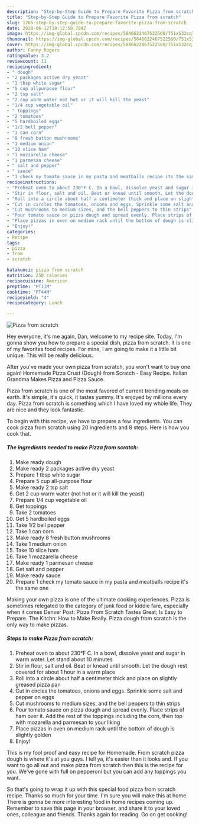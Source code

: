 ```yaml
---
description: "Step-by-Step Guide to Prepare Favorite Pizza from scratch"
title: "Step-by-Step Guide to Prepare Favorite Pizza from scratch"
slug: 1265-step-by-step-guide-to-prepare-favorite-pizza-from-scratch
date: 2020-06-12T10:12:58.784Z
image: https://img-global.cpcdn.com/recipes/5846622467522560/751x532cq70/pizza-from-scratch-recipe-main-photo.jpg
thumbnail: https://img-global.cpcdn.com/recipes/5846622467522560/751x532cq70/pizza-from-scratch-recipe-main-photo.jpg
cover: https://img-global.cpcdn.com/recipes/5846622467522560/751x532cq70/pizza-from-scratch-recipe-main-photo.jpg
author: Fanny Rogers
ratingvalue: 3.2
reviewcount: 11
recipeingredient:
- " dough"
- "2 packages active dry yeast"
- "1 tbsp white sugar"
- "5 cup allpurpose flour"
- "2 tsp salt"
- "2 cup warm water not hot or it will kill the yeast"
- "1/4 cup vegetable oil"
- " toppings"
- "2 tomatoes"
- "5 hardboiled eggs"
- "1/2 bell pepper"
- "1 can corn"
- "8 fresh button mushrooms"
- "1 medium onion"
- "10 slice ham"
- "1 mozzarella cheese"
- "1 parmesan cheese"
- " salt and pepper"
- " sauce"
- "1 check my tomato sauce in my pasta and meatballs recipe its the same one"
recipeinstructions:
- "Preheat oven to about 230°F C. In a bowl, dissolve yeast and sugar in warm water. Let stand about 10 minutes"
- "Stir in flour, salt and oil. Beat or knead until smooth. Let the dough rest covered for about 1 hour in a warm place"
- "Roll into a circle about half a centimeter thick and place on slightly greased pizza pan"
- "Cut in circles the tomatoes, onions and eggs. Sprinkle some salt and pepper on eggs"
- "Cut mushrooms to medium sizes, and the bell peppers to thin strips"
- "Pour tomato sauce on pizza dough and spread evenly. Place strips of ham over it. Add the rest of the toppings including the corn, then top with mozarella and parmesan to your liking"
- "Place pizzas in oven on medium rack until the bottom of dough is slightly golden"
- "Enjoy!"
categories:
- Recipe
tags:
- pizza
- from
- scratch

katakunci: pizza from scratch 
nutrition: 258 calories
recipecuisine: American
preptime: "PT11M"
cooktime: "PT44M"
recipeyield: "4"
recipecategory: Lunch

---
```



![Pizza from scratch](https://img-global.cpcdn.com/recipes/5846622467522560/751x532cq70/pizza-from-scratch-recipe-main-photo.jpg)

Hey everyone, it's me again, Dan, welcome to my recipe site. Today, I'm gonna show you how to prepare a special dish, pizza from scratch. It is one of my favorites food recipes. For mine, I am going to make it a little bit unique. This will be really delicious.

After you&#39;ve made your own pizza from scratch, you won&#39;t want to buy one again! Homemade Pizza Crust (Dough) from Scratch - Easy Recipe. Italian Grandma Makes Pizza and Pizza Sauce.

Pizza from scratch is one of the most favored of current trending meals on earth. It's simple, it's quick, it tastes yummy. It's enjoyed by millions every day. Pizza from scratch is something which I have loved my whole life. They are nice and they look fantastic.


To begin with this recipe, we have to prepare a few ingredients. You can cook pizza from scratch using 20 ingredients and 8 steps. Here is how you cook that.

<!--inarticleads1-->

##### The ingredients needed to make Pizza from scratch:

1. Make ready  dough
1. Make ready 2 packages active dry yeast
1. Prepare 1 tbsp white sugar
1. Prepare 5 cup all-purpose flour
1. Make ready 2 tsp salt
1. Get 2 cup warm water (not hot or it will kill the yeast)
1. Prepare 1/4 cup vegetable oil
1. Get  toppings
1. Take 2 tomatoes
1. Get 5 hardboiled eggs
1. Take 1/2 bell pepper
1. Take 1 can corn
1. Make ready 8 fresh button mushrooms
1. Take 1 medium onion
1. Take 10 slice ham
1. Take 1 mozzarella cheese
1. Make ready 1 parmesan cheese
1. Get  salt and pepper
1. Make ready  sauce
1. Prepare 1 check my tomato sauce in my pasta and meatballs recipe it&#39;s the same one


Making your own pizza is one of the ultimate cooking experiences. Pizza is sometimes relegated to the category of junk food or kiddie fare, especially when it comes Denver Post: Pizza From Scratch Tastes Great; Is Easy to Prepare. The Kitchn: How to Make Really. Pizza dough from scratch is the only way to make pizzas. 

<!--inarticleads2-->

##### Steps to make Pizza from scratch:

1. Preheat oven to about 230°F C. In a bowl, dissolve yeast and sugar in warm water. Let stand about 10 minutes
1. Stir in flour, salt and oil. Beat or knead until smooth. Let the dough rest covered for about 1 hour in a warm place
1. Roll into a circle about half a centimeter thick and place on slightly greased pizza pan
1. Cut in circles the tomatoes, onions and eggs. Sprinkle some salt and pepper on eggs
1. Cut mushrooms to medium sizes, and the bell peppers to thin strips
1. Pour tomato sauce on pizza dough and spread evenly. Place strips of ham over it. Add the rest of the toppings including the corn, then top with mozarella and parmesan to your liking
1. Place pizzas in oven on medium rack until the bottom of dough is slightly golden
1. Enjoy!


This is my fool proof and easy recipe for Homemade. From scratch pizza dough is where it&#39;s at you guys. I tell ya, it&#39;s easier than it looks and. If you want to go all out and make pizza from scratch then this is the recipe for you. We&#39;ve gone with full on pepperoni but you can add any toppings you want. 

So that's going to wrap it up with this special food pizza from scratch recipe. Thanks so much for your time. I'm sure you will make this at home. There is gonna be more interesting food in home recipes coming up. Remember to save this page in your browser, and share it to your loved ones, colleague and friends. Thanks again for reading. Go on get cooking!
